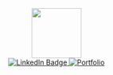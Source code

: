 <div id="header" align="center">
  <img src="https://lh3.googleusercontent.com/drive-viewer/AEYmBYTl5btYjDLNTc_7VBHLXiqmVGgcTnDNjB1MoLfsEquQyZXtBsExdYGeVoFldPfmTwQNjoWENUhZN8m1LV7DYKYEasHD=s2560" width="100"/>
</div>

<div id="badges" align="center">
  <a href="linkedin.com/in/maximillian-stabe">
    <img src="https://img.shields.io/badge/LinkedIn-blue?style=for-the-badge" alt="LinkedIn Badge"/>
  </a>
  <a href="https://maximillian-stabe.com/">
    <img src="https://img.shields.io/badge/Portfolio-pink?style=for-the-badge" alt="Portfolio"/>
  </a>
</div>
